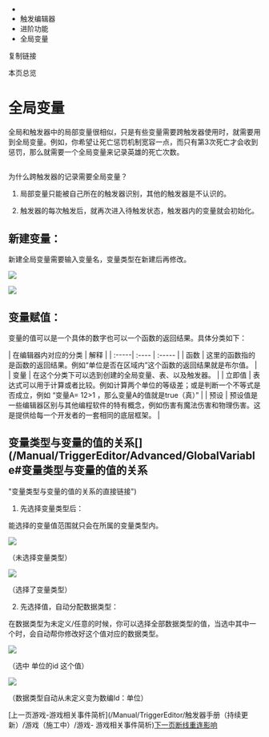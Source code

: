   * [](/)
  * 触发编辑器
  * 进阶功能
  * 全局变量

复制链接

本页总览

# 全局变量

全局和触发器中的局部变量很相似，只是有些变量需要跨触发器使用时，就需要用到全局变量。例如，你希望让死亡惩罚机制宽容一点，而只有第3次死亡才会收到惩罚，那么就需要一个全局变量来记录英雄的死亡次数。

##
为什么跨触发器的记录需要全局变量？[​](/Manual/TriggerEditor/Advanced/GlobalVariable#为什么跨触发器的记录需要全局变量
"为什么跨触发器的记录需要全局变量？的直接链接")

  1. 局部变量只能被自己所在的触发器识别，其他的触发器是不认识的。

  2. 触发器的每次触发后，就再次进入待触发状态，触发器内的变量就会初始化。

## 新建变量：[​](/Manual/TriggerEditor/Advanced/GlobalVariable#新建变量 "新建变量：的直接链接")

新建全局变量需要输入变量名，变量类型在新建后再修改。

![](/assets/images/新建变量-6ab1717c3ff81339a75fb338da015c92.png)

![](/assets/images/新建变量2-937c3d17663023dc48a673c4e4d093e8.png)

## 变量赋值：[​](/Manual/TriggerEditor/Advanced/GlobalVariable#变量赋值 "变量赋值：的直接链接")

变量的值可以是一个具体的数字也可以一个函数的返回结果。具体分类如下：

| 在编辑器内对应的分类 | 解释 | | :-----| :---- | :----- | | 函数 | 这里的函数指的是函数的返回结果。例如“单位是否在区域内”这个函数的返回结果就是布尔值。 | | 变量 | 在这个分类下可以选到创建的全局变量、表、以及触发器。 | | 立即值 | 表达式可以用于计算或者比较。例如计算两个单位的等级差；或是判断一个不等式是否成立，例如 “变量A= 12>1 ，那么变量A的值就是true（真）” | | 预设 | 预设值是一些编辑器区别与其他编程软件的特有概念，例如伤害有魔法伤害和物理伤害。这是提供给每一个开发者的一套相同的底层框架。 |

## 变量类型与变量的值的关系[​](/Manual/TriggerEditor/Advanced/GlobalVariable#变量类型与变量的值的关系
"变量类型与变量的值的关系的直接链接")

  1. 先选择变量类型后：

能选择的变量值范围就只会在所属的变量类型内。

![](/assets/images/未选择变量类型-63d59b3ab58b2df691a321684722feed.png)

（未选择变量类型）

![](/assets/images/选择变量类型-f09645b06e9ce69d5568def8cf2b3643.png)

（选择了变量类型）

  2. 先选择值，自动分配数据类型：

在数据类型为未定义/任意的时候，你可以选择全部数据类型的值，当选中其中一个时，会自动帮你修改好这个值对应的数据类型。

![](/assets/images/单位的id-28ff7944bb20763a06ba1f2c09c6b2bf.png)

（选中 单位的id 这个值）

![](/assets/images/数编id-b9cc1aaea32493f52d0df85b2713c187.png)

（数据类型自动从未定义变为数编Id：单位）

[上一页游戏-游戏相关事件简析](/Manual/TriggerEditor/触发器手册（持续更新）/游戏（施工中）/游戏-
游戏相关事件简析)[下一页断线重连影响](/Manual/TriggerEditor/Advanced/ReLogin)


